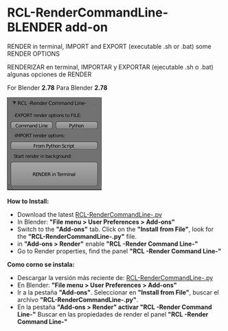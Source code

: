 # RCL-RenderCommandLine- BLENDER add-on  
RENDER in terminal, IMPORT and EXPORT (executable .sh or .bat) some RENDER OPTIONS

RENDERIZAR en terminal, IMPORTAR y EXPORTAR (ejecutable .sh o .bat) algunas opciones de RENDER 

For Blender **2.78**
Para Blender **2.78**

![RCL-RenderCommandLine](https://github.com/eLeDeTe-LoDeTanda/RCL-RenderCommandLine-/blob/master/RCL-RenderCommandLine-.png)

**How to Install:**
* Download the latest [RCL-RenderCommandLine-.py](https://github.com/eLeDeTe-LoDeTanda/RCL-RenderCommandLine-/raw/master/RCL-RenderCommandLine-.py)
* In Blender: **"File menu > User Preferences > Add-ons"**
* Switch to the **"Add-ons"** tab. Click on the **"Install from File"**, look for the **"RCL-RenderCommandLine-.py"** file.
* in **"Add-ons > Render"** enable **"RCL -Render Command Line-"**
* Go to Render properties, find the panel **"RCL -Render Command Line-"**

**Como corno se instala:**
* Descargar la versión más reciente de: [RCL-RenderCommandLine-.py](https://github.com/eLeDeTe-LoDeTanda/RCL-RenderCommandLine-/raw/master/RCL-RenderCommandLine-.py)
* En Blender: **"File menu > User Preferences > Add-ons"**
* Ir a la pestaña **"Add-ons"**. Seleccionar en **"Install from File"**, buscar el archivo **"RCL-RenderCommandLine-.py"**.
* En la pestaña **"Add-ons > Render" activar "RCL -Render Command Line-"**
Buscar en las propiedades de render el panel **"RCL -Render Command Line-"**
